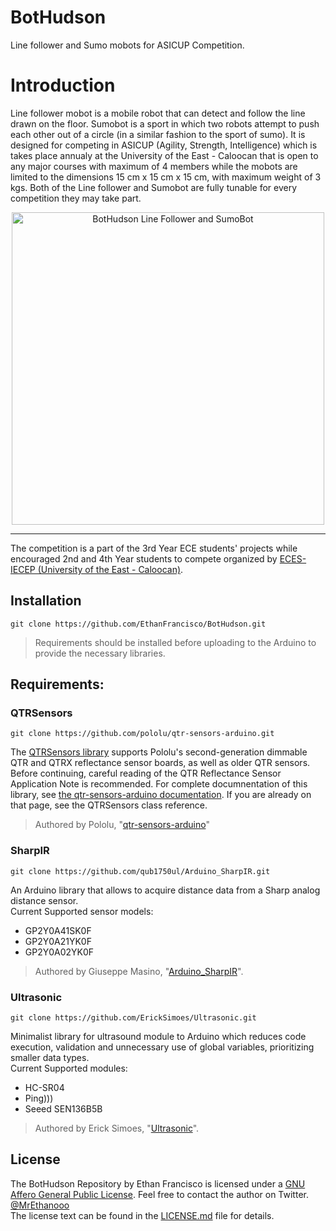 # BotHudson

Line follower and Sumo mobots for ASICUP Competition.

# Introduction
Line follower mobot is a mobile robot that can detect and follow the line drawn on the floor. Sumobot is a sport in which two robots attempt to push each other out of a circle (in a similar fashion to the sport of sumo). It is designed for competing in ASICUP (Agility, Strength, Intelligence) which is takes place annualy at the University of the East - Caloocan that is open to any major courses with maximum of 4 members while the mobots are limited to the dimensions 15 cm x 15 cm x 15 cm, with maximum weight of 3 kgs. Both of the Line follower and Sumobot are fully tunable for every competition they may take part.

<p align="center">
<img src="https://user-images.githubusercontent.com/69707914/235178001-e73297c8-888e-413a-9ebc-ebc72bcb7b5f.png" alt="BotHudson Line Follower and SumoBot" width="500">
</p>

---

The competition is a part of the 3rd Year ECE students' projects while encouraged 2nd and 4th Year students to compete organized by [ECES-IECEP (University of the East - Caloocan)](https://www.facebook.com/eces.iecep/).

## Installation
```
git clone https://github.com/EthanFrancisco/BotHudson.git
```

> Requirements should be installed before uploading to the Arduino to provide the necessary libraries.

## Requirements:

### QTRSensors
```
git clone https://github.com/pololu/qtr-sensors-arduino.git
```
The [QTRSensors library](https://github.com/pololu/qtr-sensors-arduino) supports Pololu's second-generation dimmable QTR and QTRX reflectance sensor boards, as well as older QTR sensors. Before continuing, careful reading of the QTR Reflectance Sensor Application Note is recommended. For complete documnentation of this library, see [the qtr-sensors-arduino documentation](https://pololu.github.io/qtr-sensors-arduino/). If you are already on that page, see the QTRSensors class reference.
> Authored by Pololu, "[qtr-sensors-arduino](https://github.com/pololu/qtr-sensors-arduino)"

### SharpIR
```
git clone https://github.com/qub1750ul/Arduino_SharpIR.git
```
An Arduino library that allows to acquire distance data from a Sharp analog distance sensor.\
Current Supported sensor models:
- GP2Y0A41SK0F
- GP2Y0A21YK0F
- GP2Y0A02YK0F
> Authored by Giuseppe Masino, "[Arduino_SharpIR](https://github.com/qub1750ul/Arduino_SharpIR)".

### Ultrasonic
```
git clone https://github.com/ErickSimoes/Ultrasonic.git
```
Minimalist library for ultrasound module to Arduino which reduces code execution, validation and unnecessary use of global variables, prioritizing smaller data types.\
Current Supported modules:
- HC-SR04
- Ping)))
- Seeed SEN136B5B
> Authored by Erick Simoes, "[Ultrasonic](https://github.com/ErickSimoes/Ultrasonic)".

## License
The BotHudson Repository by Ethan Francisco is licensed under a [GNU Affero General Public License](https://www.gnu.org/licenses/agpl-3.0.html). Feel free to contact the author on Twitter. [@MrEthanooo](https://twitter.com/MrEthanooo)\
The license text can be found in the [LICENSE.md](https://github.com/EthanFrancisco/BotHudson/blob/main/LICENSE) file for details.
